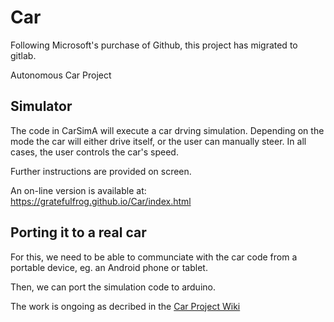 # Car
Following Microsoft's purchase of Github, this project has migrated to gitlab.

Autonomous Car Project

## Simulator
The code in CarSimA will execute a car drving simulation.
Depending on the mode the car will either drive itself, or the user can manually steer.
In all cases, the user controls the car's speed.

Further instructions are provided on screen.

An on-line version is available at: https://gratefulfrog.github.io/Car/index.html

## Porting it to a real car
For this, we need to be able to communciate with the car code from a portable device, eg. an Android phone or tablet.

Then, we can port the simulation code to arduino.

The work is ongoing as decribed in the [Car Project Wiki](https://github.com/gratefulfrog/Car/wiki)
